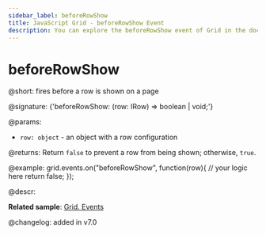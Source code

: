```yaml
---
sidebar_label: beforeRowShow
title: JavaScript Grid - beforeRowShow Event 
description: You can explore the beforeRowShow event of Grid in the documentation of the DHTMLX JavaScript UI library. Browse developer guides and API reference, try out code examples and live demos, and download a free 30-day evaluation version of DHTMLX Suite.
---
```


# beforeRowShow

@short: fires before a row is shown on a page

@signature: {'beforeRowShow: (row: IRow) => boolean | void;'}

@params:
- `row: object` - an object with a row configuration

@returns:
Return `false` to prevent a row from being shown; otherwise, `true`.

@example:
grid.events.on("beforeRowShow", function(row){
    // your logic here
    return false;
});

@descr:

**Related sample**: [Grid. Events](https://snippet.dhtmlx.com/9zeyp4ds)

@changelog: added in v7.0